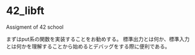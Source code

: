 # 42_libft

Assigment of 42 school

まずはput系の関数を実装することをお勧めする。
標準出力とは何か、標準入力とは何かを理解することから始めるとデバッグをする際に便利である。
